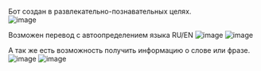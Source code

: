 Бот создан в развлекательно-познавательных целях.                                                            
![image](https://user-images.githubusercontent.com/52629691/193815717-e9726522-d24c-4b5b-934d-a61aaaf509a4.png)

Возможен перевод с автоопределением языка RU/EN
![image](https://user-images.githubusercontent.com/52629691/193816151-efd90c14-ce41-4706-a4ef-7743171591f1.png)
![image](https://user-images.githubusercontent.com/52629691/193816601-4587787b-847b-47f5-8699-ee956ecc8ddc.png)

А так же есть возможность получить информацию о слове или фразе.                         
![image](https://user-images.githubusercontent.com/52629691/193816695-2270e406-251c-4ed5-b8e2-27a9785c6217.png)
![image](https://user-images.githubusercontent.com/52629691/193816751-7d13a2f9-416f-4f23-94f6-f74bc1679b0c.png)



